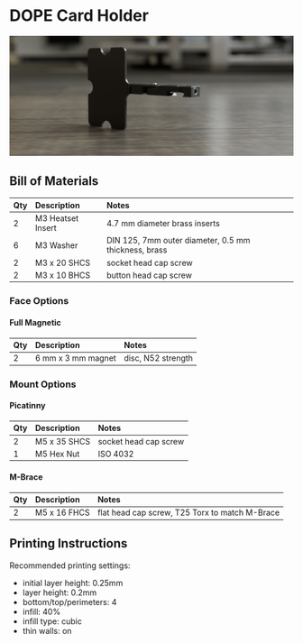 # DOPE Card Holder

<img src="./Images/render.png" alt="DOPE Card Holder render" width="800" />

## Bill of Materials

|Qty|Description|Notes|
|:----|:----|:----|
|2|M3 Heatset Insert|4.7 mm diameter brass inserts|
|6|M3 Washer|DIN 125, 7mm outer diameter, 0.5 mm thickness, brass|
|2|M3 x 20 SHCS|socket head cap screw|
|2|M3 x 10 BHCS|button head cap screw|

### Face Options

#### Full Magnetic

|Qty|Description|Notes|
|:----|:----|:----|
|2|6 mm x 3 mm magnet|disc, N52 strength|

### Mount Options

#### Picatinny

|Qty|Description|Notes|
|:----|:----|:----|
|2|M5 x 35 SHCS|socket head cap screw|
|1|M5 Hex Nut|ISO 4032|

#### M-Brace

|Qty|Description|Notes|
|:----|:----|:----|
|2|M5 x 16 FHCS|flat head cap screw, T25 Torx to match M-Brace|

## Printing Instructions

Recommended printing settings:

- initial layer height: 0.25mm
- layer height: 0.2mm
- bottom/top/perimeters: 4
- infill: 40%
- infill type: cubic
- thin walls: on
